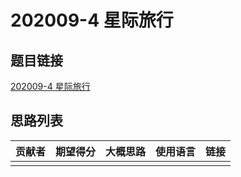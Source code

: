 # 202009-4 星际旅行

## 题目链接

[202009-4 星际旅行](http://118.190.20.162/view.page?gpid=T110)

## 思路列表

| 贡献者 | 期望得分 | 大概思路 | 使用语言 | 链接 |
| :-: | :-: | :-: | :-: | :-: | 
|  |  |  |  |  |
